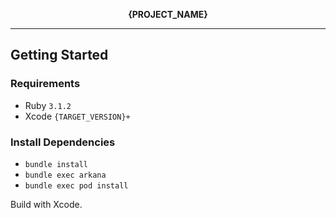 <p align="center">
  <strong>{PROJECT_NAME}</strong>
</p>

---

## Getting Started

### Requirements

- Ruby `3.1.2`
- Xcode `{TARGET_VERSION}+`

### Install Dependencies

- `bundle install`
- `bundle exec arkana`
- `bundle exec pod install`

Build with Xcode.
